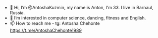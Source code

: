 - 👋 Hi, I’m @AntoshaKuzmin, my name is Anton, I'm 33. I live in Barnaul, Russia.
- 👀 I’m interested in computer science, dancing, fitness and English.
- 📫 How to reach me - tg: Antosha Chehonte https://t.me/AntoshaChehonte1989
